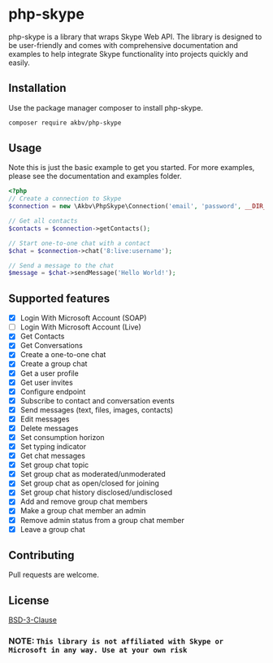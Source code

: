# php-skype

php-skype is a library that wraps Skype Web API. The library is designed to be user-friendly and comes with comprehensive documentation and examples to help integrate Skype functionality into projects quickly and easily.

## Installation

Use the package manager composer to install php-skype.

```bash
composer require akbv/php-skype
```

## Usage
Note this is just the basic example to get you started. For more examples, please see the documentation and examples folder.

```php
<?php 
// Create a connection to Skype
$connection = new \Akbv\PhpSkype\Connection('email', 'password', __DIR__ . '/var/session');

// Get all contacts
$contacts = $connection->getContacts();

// Start one-to-one chat with a contact
$chat = $connection->chat('8:live:username');

// Send a message to the chat
$message = $chat->sendMessage('Hello World!');

```

## Supported features

- [x] Login With Microsoft Account (SOAP)
- [ ] Login With Microsoft Account (Live)
- [x] Get Contacts
- [x] Get Conversations
- [x] Create a one-to-one chat
- [x] Create a group chat
- [x] Get a user profile
- [x] Get user invites
- [x] Configure endpoint
- [x] Subscribe to contact and conversation events
- [x] Send messages (text, files, images, contacts)
- [x] Edit messages
- [x] Delete messages
- [x] Set consumption horizon
- [x] Set typing indicator
- [x] Get chat messages
- [x] Set group chat topic
- [x] Set group chat as moderated/unmoderated
- [x] Set group chat as open/closed for joining
- [x] Set group chat history disclosed/undisclosed
- [x] Add and remove group chat members
- [x] Make a group chat member an admin
- [x] Remove admin status from a group chat member
- [x] Leave a group chat

## Contributing

Pull requests are welcome.

## License

[BSD-3-Clause](https://opensource.org/licenses/BSD-3-Clause)

### NOTE: `This library is not affiliated with Skype or Microsoft in any way. Use at your own risk`
